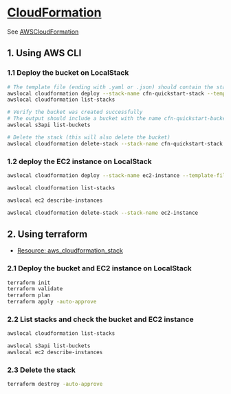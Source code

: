 # [CloudFormation](https://docs.localstack.cloud/user-guide/aws/cloudformation/)

See [AWSCloudFormation](https://docs.aws.amazon.com/AWSCloudFormation/latest/UserGuide/Welcome.html)

## 1. Using AWS CLI

### 1.1 Deploy the bucket on LocalStack

```sh
# The template file (ending with .yaml or .json) should contain the stack content from above
awslocal cloudformation deploy --stack-name cfn-quickstart-stack --template-file "./cfn-quickstart-stack.yaml"
awslocal cloudformation list-stacks

# Verify the bucket was created successfully
# The output should include a bucket with the name cfn-quickstart-bucket
awslocal s3api list-buckets

# Delete the stack (this will also delete the bucket)
awslocal cloudformation delete-stack --stack-name cfn-quickstart-stack
```

### 1.2 deploy the EC2 instance on LocalStack

```sh
awslocal cloudformation deploy --stack-name ec2-instance --template-file "./ec2-instance.yaml"

awslocal cloudformation list-stacks

awslocal ec2 describe-instances

awslocal cloudformation delete-stack --stack-name ec2-instance
```

## 2. Using terraform

- [Resource: aws_cloudformation_stack](https://registry.terraform.io/providers/hashicorp/aws/latest/docs/resources/cloudformation_stack)

### 2.1 Deploy the bucket and EC2 instance on LocalStack

```sh
terraform init
terraform validate
terraform plan
terraform apply -auto-approve
```

### 2.2 List stacks and check the bucket and EC2 instance

```sh
awslocal cloudformation list-stacks

awslocal s3api list-buckets
awslocal ec2 describe-instances
```

### 2.3 Delete the stack

```sh
terraform destroy -auto-approve
```
